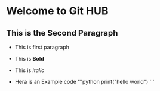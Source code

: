 # Welcome to Git HUB

## This is the Second Paragraph

* This is first paragraph
* This is **Bold**
* This is _italic_

* Hera is an Example code
'''python
print("hello world")
'''
